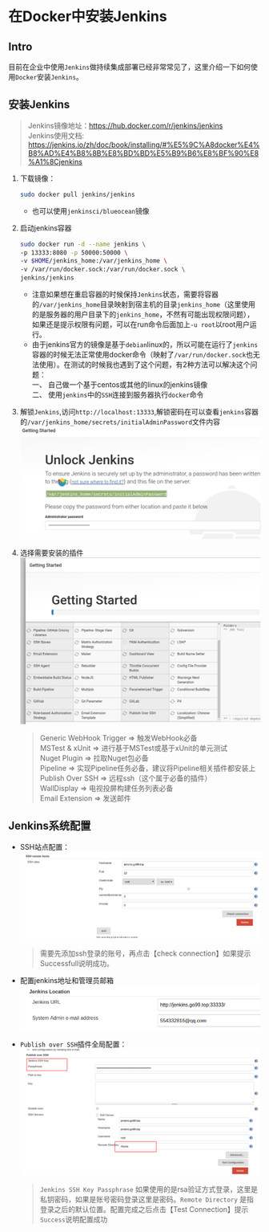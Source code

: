 # 在Docker中安装Jenkins

## Intro

目前在企业中使用`Jenkins`做持续集成部署已经非常常见了，这里介绍一下如何使用`Docker`安装`Jenkins`。

## 安装Jenkins


> Jenkins镜像地址：https://hub.docker.com/r/jenkins/jenkins  
> Jenkins使用文档: https://jenkins.io/zh/doc/book/installing/#%E5%9C%A8docker%E4%B8%AD%E4%B8%8B%E8%BD%BD%E5%B9%B6%E8%BF%90%E8%A1%8Cjenkins

1. 下载镜像：
    ```bash
    sudo docker pull jenkins/jenkins
    ```
    * 也可以使用`jenkinsci/blueocean`镜像
1. 启动jenkins容器

    ```bash
    sudo docker run -d --name jenkins \ 
    -p 13333:8080 -p 50000:50000 \
    -v $HOME/jenkins_home:/var/jenkins_home \
    -v /var/run/docker.sock:/var/run/docker.sock \
    jenkins/jenkins
    ```
    * 注意如果想在重启容器的时候保持`Jenkins`状态，需要将容器的`/var/jenkins_home`目录映射到宿主机的目录`jenkins_home`（这里使用的是服务器的用户目录下的`jenkins_home`，不然有可能出现权限问题），如果还是提示权限有问题，可以在run命令后面加上`-u root`以root用户运行。  
    * 由于jenkins官方的镜像是基于`debian`linux的，所以可能在运行了`jenkins`容器的时候无法正常使用docker命令（映射了`/var/run/docker.sock`也无法使用）。在测试的时候我也遇到了这个问题，有2种方法可以解决这个问题：  
        一、 自己做一个基于centos或其他的linux的jenkins镜像  
        二、 使用`jenkins`中的`SSH`连接到服务器执行`docker`命令

1. 解锁`Jenkins`,访问`http://localhost:13333`,解锁密码在可以查看`jenkins`容器的`/var/jenkins_home/secrets/initialAdminPassword`文件内容
    ![img](./img/install/1.png)
1. 选择需要安装的插件
    ![img](./img/install/2.png)
    > Generic WebHook Trigger => 触发WebHook必备  
    MSTest & xUnit => 进行基于MSTest或基于xUnit的单元测试  
    Nuget Plugin => 拉取Nuget包必备  
    Pipeline => 实现Pipeline任务必备，建议将Pipeline相关插件都安装上  
    Publish Over SSH => 远程ssh（这个属于必备的插件）  
    WallDisplay => 电视投屏构建任务列表必备  
    Email Extension => 发送邮件

## Jenkins系统配置

* SSH站点配置：
    ![img](./img/install/3.png)
    > 需要先添加ssh登录的账号，再点击【check connection】如果提示Successfull说明成功。

* 配置jenkins地址和管理员邮箱
    ![img](./img/install/4.png)

* `Publish over SSH`插件全局配置：
    ![img](./img/install/5.png)
    > `Jenkins SSH Key Passphrase` 如果使用的是rsa验证方式登录，这里是私钥密码，如果是账号密码登录这里是密码。`Remote Directory` 是指登录之后的默认位置。配置完成之后点击【Test Connection】提示`Success`说明配置成功